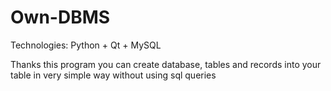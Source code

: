 # Own-DBMS
Technologies: Python + Qt + MySQL

Thanks this program you can create database, tables and records into your table in very simple way without using sql queries
